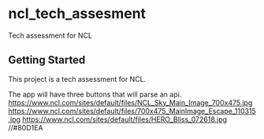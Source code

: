# ncl_tech_assesment

Tech assessment for NCL

## Getting Started

This project is a tech assessment for NCL. 

The app will have three buttons that will parse an api.
https://www.ncl.com/sites/default/files/NCL_Sky_Main_Image_700x475.jpg
https://www.ncl.com/sites/default/files/700x475_MainImage_Escape_110315.jpg
https://www.ncl.com/sites/default/files/HERO_Bliss_072618.jpg
//#80D1EA
